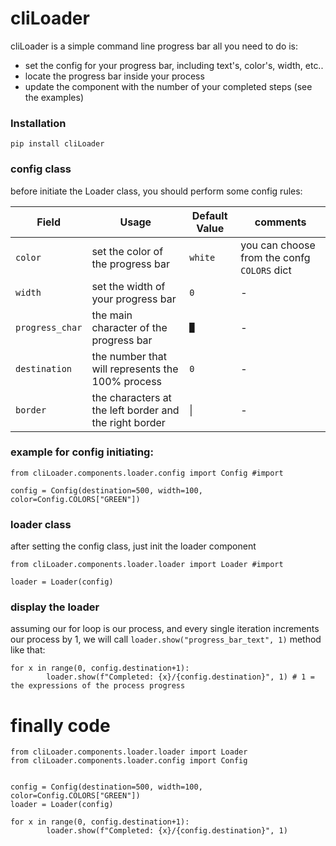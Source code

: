 # cliLoader
cliLoader is a simple command line progress bar
all you need to do is:
  - set the config for your progress bar, including text's, color's, width, etc..
  - locate the progress bar inside your process
  - update the component with the number of your completed steps (see the examples)

### Installation

`` pip install cliLoader ``


### config class
before initiate the Loader class, you should perform some config rules:

| Field | Usage | Default Value| comments
| ------ | ------ | -----------| --------
| ``color`` | set the color of the progress bar | `white` | you can choose from the confg `COLORS` dict
| ``width`` | set the width of your progress bar| `0` | -
|``progress_char``| the main character of the progress bar | `█` | -
|``destination`` | the number that will represents the 100% process | `0` | -
|``border``| the characters at the left border and the right border | \| | -

### example for config initiating:
```
from cliLoader.components.loader.config import Config #import

config = Config(destination=500, width=100, color=Config.COLORS["GREEN"])
```
### loader class
after setting the config class, just init the loader component
 ```
 from cliLoader.components.loader.loader import Loader #import

 loader = Loader(config)
```

### display the loader
assuming our for loop is our process, and every single iteration increments our process by 1, we will call `loader.show("progress_bar_text", 1)` method like that:
```
for x in range(0, config.destination+1):
        loader.show(f"Completed: {x}/{config.destination}", 1) # 1 = the expressions of the process progress 
```

# finally code
```
from cliLoader.components.loader.loader import Loader
from cliLoader.components.loader.config import Config


config = Config(destination=500, width=100, color=Config.COLORS["GREEN"])
loader = Loader(config)

for x in range(0, config.destination+1):
        loader.show(f"Completed: {x}/{config.destination}", 1)

```

